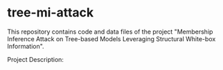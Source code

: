 # tree-mi-attack
This repository contains code and data files of the project "Membership Inference Attack on Tree-based Models Leveraging Structural White-box Information".

Project Description:

